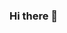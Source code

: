 ### Hi there 👋

<!--

# Hello Coders

[![N|Solid](https://cldup.com/dTxpPi9lDf.thumb.png)](https://nodesource.com/products/nsolid)

my name is rodolfo and i am a student of IG systems.
## Image ramdon :v
![Descripción de la imagen](https://picsum.photos/800/600)


## Redes Sociales

| Usuario | Enlace |
| ------ | ------ |
| Dropbox | [plugins/dropbox/README.md][PlDb] |
| GitHub | [plugins/github/README.md][PlGh] |
| Google Drive | [plugins/googledrive/README.md][PlGd] |
| OneDrive | [plugins/onedrive/README.md][PlOd] |
| Medium | [plugins/medium/README.md][PlMe] |
| Google Analytics | [plugins/googleanalytics/README.md][PlGa] |
-->
